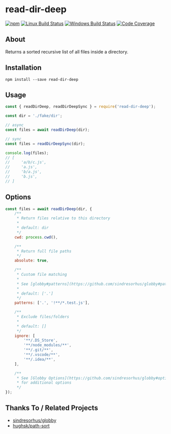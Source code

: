 # read-dir-deep

[![npm](https://img.shields.io/npm/v/read-dir-deep.svg?label=npm%20version)](https://www.npmjs.com/package/read-dir-deep)
[![Linux Build Status](https://img.shields.io/circleci/project/github/chrisblossom/read-dir-deep/master.svg?label=linux%20build)](https://circleci.com/gh/chrisblossom/read-dir-deep/tree/master)
[![Windows Build Status](https://img.shields.io/appveyor/ci/chrisblossom/read-dir-deep/master.svg?label=windows%20build)](https://ci.appveyor.com/project/chrisblossom/read-dir-deep/branch/master)
[![Code Coverage](https://img.shields.io/codecov/c/github/chrisblossom/read-dir-deep/master.svg)](https://codecov.io/gh/chrisblossom/read-dir-deep/branch/master)

## About

Returns a sorted recursive list of all files inside a directory.

## Installation

`npm install --save read-dir-deep`

## Usage

```js
const { readDirDeep, readDirDeepSync } = require('read-dir-deep');

const dir = './fake/dir';

// async
const files = await readDirDeep(dir);

// sync
const files = readDirDeepSync(dir);

console.log(files);
// [
//     'a/b/c.js',
//     'a.js',
//     'b/a.js',
//     'b.js',
// ]
```

## Options

```js
const files = await readDirDeep(dir, {
	/**
	 * Return files relative to this directory
	 *
	 * default: dir
	 */
	cwd: process.cwd(),

	/**
	 * Return full file paths
	 */
	absolute: true,

	/**
	 * Custom file matching
	 *
	 * See [globby#patterns](https://github.com/sindresorhus/globby#patterns)
	 *
	 * default: ['.']
	 */
	patterns: ['.', '!**/*.test.js'],

	/**
	 * Exclude files/folders
	 *
	 * default: []
	 */
	ignore: [
		'**/.DS_Store',
		'**/node_modules/**',
		'**/.git/**',
		'**/.vscode/**',
		'**/.idea/**',
	],

	/**
	 * See [Globby Options](https://github.com/sindresorhus/globby#options)
	 * for additional options
	 */
});
```

## Thanks To / Related Projects

-   [sindresorhus/globby](https://github.com/sindresorhus/globby)
-   [hughsk/path-sort](https://github.com/hughsk/path-sort)
